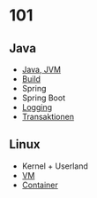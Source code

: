# 101

## Java
* [Java, JVM](java.md)
* [Build](build.md)
* Spring
* Spring Boot
* [Logging](logging.md)
* [Transaktionen](tx.md)

## Linux
* Kernel + Userland
* [VM](vm.md)
* [Container](container.md)
